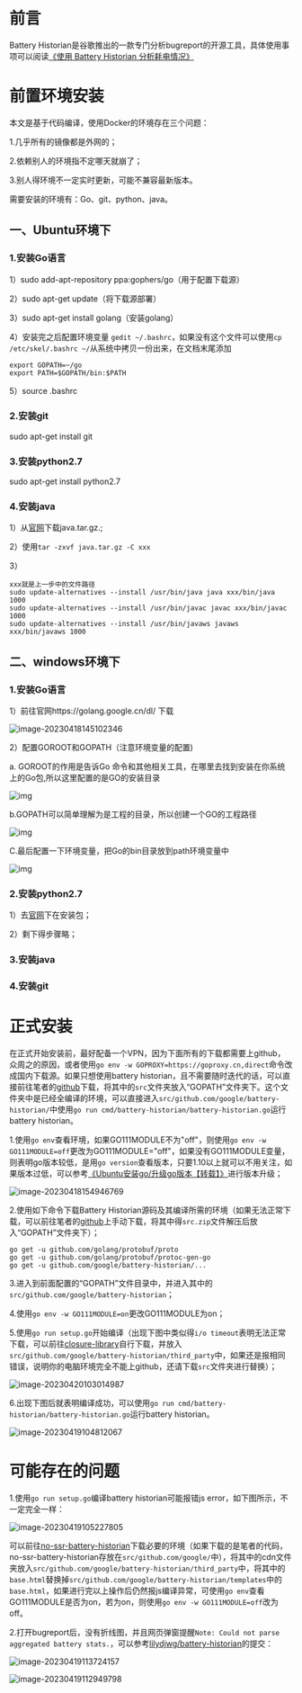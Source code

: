 # 前言

Battery Historian是谷歌推出的一款专门分析bugreport的开源工具，具体使用事项可以阅读[《使用 Battery Historian 分析耗电情况》](https://developer.android.google.cn/topic/performance/power/battery-historian?hl=zh-cn)

# 前置环境安装

本文是基于代码编译，使用Docker的环境存在三个问题：

1.几乎所有的镜像都是外网的；

2.依赖别人的环境指不定哪天就崩了；

3.别人得环境不一定实时更新，可能不兼容最新版本。

需要安装的环境有：Go、git、python、java。

## 一、Ubuntu环境下

### 1.安装Go语言

1）sudo add-apt-repository ppa:gophers/go（用于配置下载源）

2）sudo apt-get update（将下载源部署）

3）sudo apt-get install golang（安装golang）

4）安装完之后配置环境变量 `gedit ~/.bashrc`，如果没有这个文件可以使用`cp /etc/skel/.bashrc ~/`从系统中拷贝一份出来，在文档末尾添加

```shell
export GOPATH=~/go
export PATH=$GOPATH/bin:$PATH
```

5）source .bashrc

### 2.安装git

sudo apt-get install git

### 3.安装python2.7

sudo apt-get install python2.7

### 4.安装java

1）从[官网](https://www.oracle.com/java/technologies/downloads/#java8)下载java.tar.gz.;

2）使用`tar -zxvf java.tar.gz -C xxx`

3）

```shell
xxx就是上一步中的文件路径
sudo update-alternatives --install /usr/bin/java java xxx/bin/java 1000
sudo update-alternatives --install /usr/bin/javac javac xxx/bin/javac 1000
sudo update-alternatives --install /usr/bin/javaws javaws xxx/bin/javaws 1000
```

## 二、windows环境下

### 1.安装Go语言

1）前往官网https://golang.google.cn/dl/ 下载

![image-20230418145102346](assets/image-20230418145102346.png)

2）配置GOROOT和GOPATH（注意环境变量的配置)

a. GOROOT的作用是告诉Go 命令和其他相关工具，在哪里去找到安装在你系统上的Go包,所以这里配置的是GO的安装目录

![img](assets/webp.webp)

b.GOPATH可以简单理解为是工程的目录，所以创建一个GO的工程路径

![img](assets/webp-16818107547623.webp)

C.最后配置一下环境变量，把Go的bin目录放到path环境变量中

![img](assets/webp-16818108490946.webp)

### 2.安装python2.7

1）去[官网](https://www.python.org/downloads/release/python-2716/)下在安装包；

2）剩下得步骤略；

### 3.安装java

### 4.安装git

# 正式安装

在正式开始安装前，最好配备一个VPN，因为下面所有的下载都需要上github，众周之的原因，或者使用`go env -w GOPROXY=https://goproxy.cn,direct`命令改成国内下载源。如果只想使用battery historian，且不需要随时迭代的话，可以直接前往笔者的[github](https://github.com/Edith-xiyue/Battery-Historian-installation-tutorial)下载，将其中的`src`文件夹放入“GOPATH”文件夹下。这个文件夹中是已经全编译的环境，可以直接进入`src/github.com/google/battery-historian/`中使用`go run cmd/battery-historian/battery-historian.go`运行battery historian。

1.使用`go env`查看环境，如果GO111MODULE不为"off"，则使用`go env -w GO111MODULE=off`更改为GO111MODULE="off"，如果没有GO111MODULE变量，则表明go版本较低，是用`go version`查看版本，只要1.10以上就可以不用关注，如果版本过低，可以参考[《Ubuntu安装go/升级go版本【转载】》](https://zhuanlan.zhihu.com/p/453462046)进行版本升级；

![image-20230418154946769](assets/image-20230418154946769.png)

2.使用如下命令下载Battery Historian源码及其编译所需的环境（如果无法正常下载，可以前往笔者的[github](https://github.com/Edith-xiyue/Battery-Historian-installation-tutorial)上手动下载，将其中得`src.zip`文件解压后放入“GOPATH”文件夹下）；

```shell
go get -u github.com/golang/protobuf/proto
go get -u github.com/golang/protobuf/protoc-gen-go
go get -u github.com/google/battery-historian/...
```

3.进入到前面配置的“GOPATH”文件目录中，并进入其中的`src/github.com/google/battery-historian`；

4.使用`go env -w GO111MODULE=on`更改GO111MODULE为on；

5.使用`go run setup.go`开始编译（出现下图中类似得`i/o timeout`表明无法正常下载，可以前往[closure-library](https://github.com/google/closure-library)自行下载，并放入`src/github.com/google/battery-historian/third_party`中，如果还是报相同错误，说明你的电脑环境完全不能上github，还请下载`src`文件夹进行替换）；

![image-20230420103014987](assets/image-20230420103014987.png)

6.出现下图后就表明编译成功，可以使用`go run cmd/battery-historian/battery-historian.go`运行battery historian。

![image-20230419104812067](assets/image-20230419104812067.png)

# 可能存在的问题

1.使用`go run setup.go`编译battery historian可能报错js error，如下图所示，不一定完全一样：

![image-20230419105227805](assets/image-20230419105227805.png)

可以前往[no-ssr-battery-historian](https://github.com/gusha915/no-ssr-battery-historian)下载必要的环境（如果下载的是笔者的代码，no-ssr-battery-historian存放在`src/github.com/google/`中），将其中的cdn文件夹放入`src/github.com/google/battery-historian/third_party`中，将其中的`base.html`替换掉`src/github.com/google/battery-historian/templates`中的`base.html`，如果进行完以上操作后仍然报js编译异常，可使用`go env`查看GO111MODULE是否为on，若为on，则使用`go env -w GO111MODULE=off`改为off。

2.打开bugreport后，没有折线图，并且网页弹窗提醒`Note: Could not parse aggregated battery stats.`，可以参考[lilydjwg/battery-historian](https://github.com/lilydjwg/battery-historian/commit/a912fa0ee57a9dba00d8fd37a9516c0bc11751ed)的提交：

![image-20230419113724157](assets/image-20230419113724157.png)

![image-20230419112949798](assets/image-20230419112949798.png)
